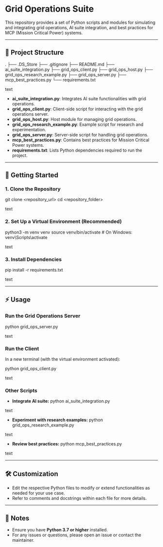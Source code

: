 # Grid Operations Suite

This repository provides a set of Python scripts and modules for simulating and integrating grid operations, AI suite integration, and best practices for MCP (Mission Critical Power) systems.

---

## 📁 Project Structure

.
├── .DS_Store
├── .gitignore
├── README.md
├── ai_suite_integration.py
├── grid_ops_client.py
├── grid_ops_host.py
├── grid_ops_research_example.py
├── grid_ops_server.py
├── mcp_best_practices.py
└── requirements.txt

text

- **ai_suite_integration.py**: Integrates AI suite functionalities with grid operations.
- **grid_ops_client.py**: Client-side script for interacting with the grid operations server.
- **grid_ops_host.py**: Host module for managing grid operations.
- **grid_ops_research_example.py**: Example script for research and experimentation.
- **grid_ops_server.py**: Server-side script for handling grid operations.
- **mcp_best_practices.py**: Contains best practices for Mission Critical Power systems.
- **requirements.txt**: Lists Python dependencies required to run the project.

---

## 🚀 Getting Started

### 1. Clone the Repository

git clone <repository_url>
cd <repository_folder>

text

### 2. Set Up a Virtual Environment (Recommended)

python3 -m venv venv
source venv/bin/activate # On Windows: venv\Scripts\activate

text

### 3. Install Dependencies

pip install -r requirements.txt

text

---

## ⚡ Usage

### Run the Grid Operations Server

python grid_ops_server.py

text

### Run the Client

In a new terminal (with the virtual environment activated):

python grid_ops_client.py

text

### Other Scripts

- **Integrate AI suite:**
python ai_suite_integration.py

text
- **Experiment with research examples:**
python grid_ops_research_example.py

text
- **Review best practices:**
python mcp_best_practices.py

text

---

## 🛠️ Customization

- Edit the respective Python files to modify or extend functionalities as needed for your use case.
- Refer to comments and docstrings within each file for more details.

---

## 📝 Notes

- Ensure you have **Python 3.7 or higher** installed.
- For any issues or questions, please open an issue or contact the maintainer.